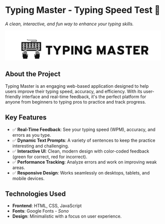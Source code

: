 # Typing Master - Typing Speed Test 🚀
_A clean, interactive, and fun way to enhance your typing skills._

![Typing Master Logo](./BG.png)

## About the Project
Typing Master is an engaging web-based application designed to help users improve their typing speed, accuracy, and efficiency. With its user-friendly interface and real-time feedback, it's the perfect platform for anyone from beginners to typing pros to practice and track progress.

## Key Features
- ✅ **Real-Time Feedback**: See your typing speed (WPM), accuracy, and errors as you type.
- ✅ **Dynamic Text Prompts**: A variety of sentences to keep the practice interesting and challenging.
- ✅ **Interactive UI**: Clean, modern design with color-coded feedback (green for correct, red for incorrect).
- ✅ **Performance Tracking**: Analyze errors and work on improving weak areas.
- ✅ **Responsive Design**: Works seamlessly on desktops, tablets, and mobile devices.

## Technologies Used
- **Frontend**: HTML, CSS, JavaScript
- **Fonts**: Google Fonts - _Sono_
- **Design**: Minimalistic with a focus on user experience.

